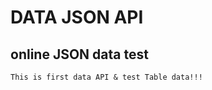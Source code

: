 # DATA JSON API
## online JSON data test
```plaintext
This is first data API & test Table data!!!
```